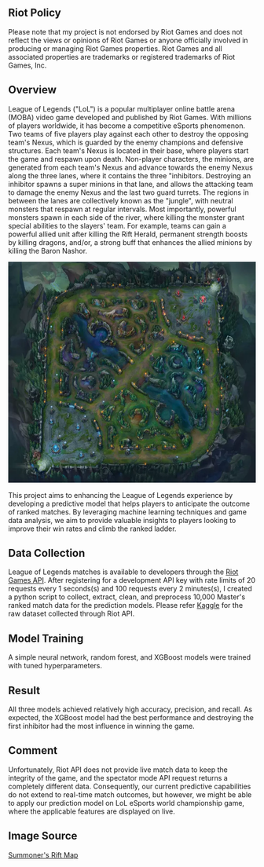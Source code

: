 ## Riot Policy

Please note that my project is not endorsed by Riot Games and does not reflect the views or opinions of Riot Games or anyone officially involved in producing or managing Riot Games properties. Riot Games and all associated properties are trademarks or registered trademarks of Riot Games, Inc.

## Overview
League of Legends ("LoL") is a popular multiplayer online battle arena (MOBA) video game developed and published by Riot Games. With millions of players worldwide, it has become a competitive eSports phenomenon. Two teams of five players play against each other to destroy the opposing team's Nexus, which is guarded by the enemy champions and defensive structures. Each team's Nexus is located in their base, where players start the game and respawn upon death. Non-player characters, the minions, are generated from each team's Nexus and advance towards the enemy Nexus along the three lanes, where it contains the three "inhibitors. Destroying an inhibitor spawns a super minions in that lane, and allows the attacking team to damage the enemy Nexus and the last two guard turrets. The regions in between the lanes are collectively known as the "jungle", with neutral monsters that respawn at regular intervals. Most importantly, powerful monsters spawn in each side of the river, where killing the monster grant special abilities to the slayers' team. For example, teams can gain a powerful allied unit after killing the Rift Herald, permanent strength boosts by killing dragons, and/or, a strong buff that enhances the allied minions by killing the Baron Nashor.

<p align="center">
  <img src="https://raw.githubusercontent.com/sanghoonmaeng/league_of_legend_prediction/master/Summoner-Rift-Map.webp" alt="League of Legends Game Map" width="800" height="450">
</p>

This project aims to enhancing the League of Legends experience by developing a predictive model that helps players to anticipate the outcome of ranked matches. By leveraging machine learning techniques and game data analysis, we aim to provide valuable insights to players looking to improve their win rates and climb the ranked ladder.

## Data Collection
League of Legends matches is available to developers through the [Riot Games API](https://developer.riotgames.com/docs/lol). After registering for a development API key with rate limits of 20 requests every 1 seconds(s) and 100 requests every 2 minutes(s), I created a python script to collect, extract, clean, and preprocess 10,000 Master's ranked match data for the prediction models. Please refer [Kaggle](https://www.kaggle.com/datasets/shmaeng/league-of-legend-match-data) for the raw dataset collected through Riot API.

## Model Training
A simple neural network, random forest, and XGBoost models were trained with tuned hyperparameters.

## Result
All three models achieved relatively high accuracy, precision, and recall. As expected, the XGBoost model had the best performance and destroying the first inhibitor had the most influence in winning the game.

## Comment
Unfortunately, Riot API does not provide live match data to keep the integrity of the game, and the spectator mode API request returns a completely different data. Consequently, our current predictive capabilities do not extend to real-time match outcomes, but however, we might be able to apply our prediction model on LoL eSports world championship game, where the applicable features are displayed on live. 

## Image Source
[Summoner's Rift Map](https://riftfeed.gg/guides/league-of-legends-maps-a-fundamental-guide)
